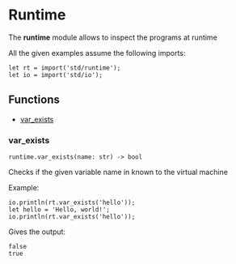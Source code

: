 # Runtime

The **runtime** module allows to inspect the programs at runtime

All the given examples assume the following imports:
```
let rt = import('std/runtime');
let io = import('std/io');
```

## Functions
 - [var_exists](#var_exists)

### var_exists
```
runtime.var_exists(name: str) -> bool
```
Checks if the given variable name in known to the virtual machine

Example:
```
io.println(rt.var_exists('hello'));
let hello = 'Hello, world!';
io.println(rt.var_exists('hello'));
```

Gives the output:
```
false
true
```